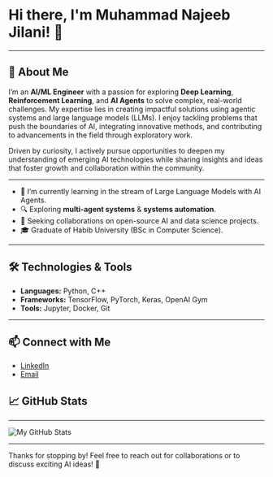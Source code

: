 # Hi there, I'm Muhammad Najeeb Jilani! 👋

---

## 🚀 About Me

I’m an **AI/ML Engineer** with a passion for exploring **Deep Learning**, **Reinforcement Learning**, and **AI Agents** to solve complex, real-world challenges. My expertise lies in creating impactful solutions using agentic systems and large language models (LLMs). I enjoy tackling problems that push the boundaries of AI, integrating innovative methods, and contributing to advancements in the field through exploratory work.

Driven by curiosity, I actively pursue opportunities to deepen my understanding of emerging AI technologies while sharing insights and ideas that foster growth and collaboration within the community.

---
  
- 🌱 I’m currently learning in the stream of Large Language Models with AI Agents.
- 🔍 Exploring **multi-agent systems** & **systems automation**.
- 👯 Seeking collaborations on open-source AI and data science projects.
- 🎓 Graduate of Habib University (BSc in Computer Science).

---

## 🛠️ Technologies & Tools

- **Languages:** Python, C++
- **Frameworks:** TensorFlow, PyTorch, Keras, OpenAI Gym
- **Tools:** Jupyter, Docker, Git

---

## 📫 Connect with Me
- [LinkedIn](https://www.linkedin.com/in/muhammad-najeeb-jilani)
- [Email](najeebjilaniprofession4@gmail.com)

## 📈 GitHub Stats

---

![My GitHub Stats](https://github-readme-stats.vercel.app/api?username=mj06879&show_icons=true&theme=radical)

---

Thanks for stopping by! Feel free to reach out for collaborations or to discuss exciting AI ideas! 🚀
